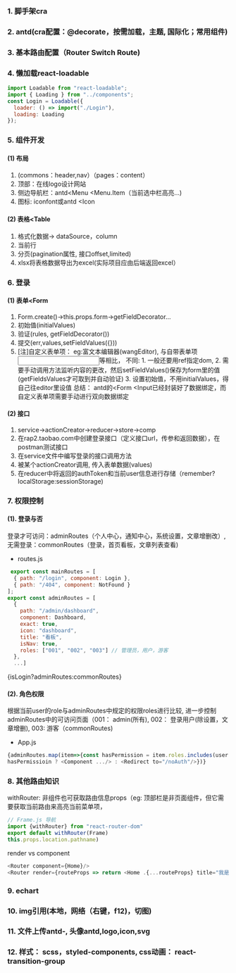 ### 1. 脚手架cra
### 2. antd(cra配置：@decorate，按需加载，主题, 国际化；常用组件)
### 3. 基本路由配置（Router Switch Route)
### 4. 懒加载react-loadable
```js
import Loadable from "react-loadable";
import { Loading } from "../components";
const Login = Loadable({
  loader: () => import("./Login"),
  loading: Loading
});
```
### 5. 组件开发
#### (1) 布局<Layout>
1. (commons：header,nav）（pages：content）
2. 顶部：在线logo设计网站
3. 侧边导航栏：antd<Menu <Menu.Item（当前选中栏高亮...)
4. 图标: iconfont或antd <Icon
#### (2) 表格<Table
1. 格式化数据-> dataSource，column
2. 当前行
3. 分页(pagination属性, 接口offset,limited)
4. xlsx将表格数据导出为excel(实际项目应由后端返回excel）
### 6. 登录
#### (1) 表单<Form
1. Form.create()->this.props.form->getFieldDecorator...
2. 初始值(initialValues)
3. 验证(rules, getFieldDecorator())
4. 提交(err,values,setFieldValues({}))
5. [注]自定义表单项：
  eg:富文本编辑器(wangEditor), 与自带表单项<Input>等相比，
  不同: 1. 一般还要用ref指定dom, 
        2. 需要手动调用方法监听内容的更改，然后setFieldValues()保存为form里的值(getFieldsValues才可取到并自动验证)
        3. 设置初始值，不用initialValues，得自己往editor里设值
  总结： antd的<Form <Input已经封装好了数据绑定，而自定义表单项需要手动进行双向数据绑定
  
#### (2) 接口
1. service->actionCreator->reducer->store->comp
2. 在rap2.taobao.com中创建登录接口（定义接口url，传参和返回数据），在postman测试接口
3. 在service文件中编写登录的接口调用方法
4. 被某个actionCreator调用, 传入表单数据(values)
5. 在reducer中将返回的authToken和当前user信息进行存储（remember?localStorage:sessionStorage)
### 7. 权限控制
#### (1). 登录与否
登录才可访问：adminRoutes（个人中心，通知中心，系统设置，文章增删改）, 无需登录：commonRoutes（登录，首页看板，文章列表查看)
- routes.js
```js
 export const mainRoutes = [
  { path: "/login", component: Login },
  { path: "/404", component: NotFound }
];
export const adminRoutes = [
  {
    path: "/admin/dashboard",
    component: Dashboard,
    exact: true,
    icon: "dashboard",
    title: "看板",
    isNav: true,
    roles: ["001", "002", "003"] // 管理员，用户，游客
  },
  ...]
```
{isLogin?adminRoutes:commonRoutes}
#### (2). 角色权限
根据当前user的role与adminRoutes中规定的权限roles进行比较, 进一步控制adminRoutes中的可访问页面（001： admin(所有), 002： 登录用户(除设置，文章增删), 003: 游客（commonRoutes)
- App.js
```js
{adminRoutes.map(item=>{const hasPermission = item.roles.includes(user.role)；
hasPermissioin ? <Component .../> : <Redirect to="/noAuth"/>})}
```
### 8. 其他路由知识
withRouter: 非<Router>组件也可获取路由信息props（eg: 顶部栏是非<Router>页面组件，但它需要获取当前路由来高亮当前菜单项，
```js
// Frame.js 导航
import {withRouter} from "react-router-dom"
export default withRouter(Frame)
this.props.location.pathname)
```
render vs component
```js
<Router component={Home}/>
<Router render={routeProps => return <Home .{...routeProps} title="我是首页标题" />} />
```
### 9. echart
### 10. img引用(本地，网络（右键，f12)，切图)
### 11. 文件上传antd-<Upload>, 头像antd<Avatar/>,logo,icon,svg
### 12. 样式： scss，styled-components, css动画： react-transition-group


